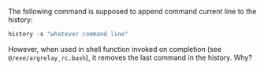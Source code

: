 
The following command is supposed to append command current line to the history:

```s
history -s "whatever command line"
```

However, when used in shell function invoked on completion (see `@/exe/argrelay_rc.bash`),
it removes the last command in the history. Why?
    